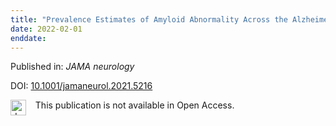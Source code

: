 ```yaml
---
title: "Prevalence Estimates of Amyloid Abnormality Across the Alzheimer Disease Clinical Spectrum."
date: 2022-02-01
enddate:
---
```


Published in: *JAMA neurology*

DOI: [10.1001/jamaneurol.2021.5216](https://doi.org/10.1001/jamaneurol.2021.5216)

<img src=https://upload.wikimedia.org/wikipedia/commons/thumb/0/0e/Closed_Access_logo_transparent.svg/1200px-Closed_Access_logo_transparent.svg.png alt="drawing" width="25" align="left"/> &nbsp;&nbsp;&nbsp;This publication is not available in Open Access.


